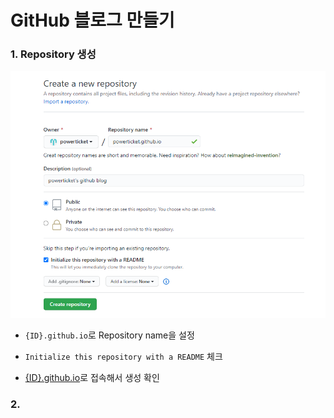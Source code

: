 # GitHub 블로그 만들기

### 1. Repository 생성

![](2020-07-21-github-blog.assets/image-20200721100349175.png)

- `{ID}.github.io`로 Repository name을 설정

- `Initialize this repository with a README` 체크
- [{ID}.github.io](https://powerticket.github.io/)로 접속해서 생성 확인



### 2.

